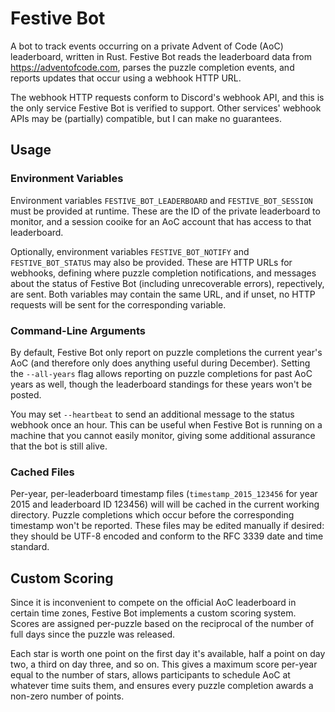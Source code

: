 # Festive Bot

A bot to track events occurring on a private Advent of Code (AoC) leaderboard, written in Rust.
Festive Bot reads the leaderboard data from https://adventofcode.com, parses the puzzle completion events, and reports updates that occur using a webhook HTTP URL.

The webhook HTTP requests conform to Discord's webhook API, and this is the only service Festive Bot is verified to support.
Other services' webhook APIs may be (partially) compatible, but I can make no guarantees.

## Usage

### Environment Variables

Environment variables `FESTIVE_BOT_LEADERBOARD` and `FESTIVE_BOT_SESSION` must be provided at runtime.
These are the ID of the private leaderboard to monitor, and a session cooike for an AoC account that has access to that leaderboard.

Optionally, environment variables `FESTIVE_BOT_NOTIFY` and `FESTIVE_BOT_STATUS` may also be provided.
These are HTTP URLs for webhooks, defining where puzzle completion notifications, and messages about the status of Festive Bot (including unrecoverable errors), repectively, are sent.
Both variables may contain the same URL, and if unset, no HTTP requests will be sent for the corresponding variable.

### Command-Line Arguments

By default, Festive Bot only report on puzzle completions the current year's AoC (and therefore only does anything useful during December).
Setting the `--all-years` flag allows reporting on puzzle completions for past AoC years as well, though the leaderboard standings for these years won't be posted.

You may set `--heartbeat` to send an additional message to the status webhook once an hour.
This can be useful when Festive Bot is running on a machine that you cannot easily monitor, giving some additional assurance that the bot is still alive.

### Cached Files

Per-year, per-leaderboard timestamp files (`timestamp_2015_123456` for year 2015 and leaderboard ID 123456) will will be cached in the current working directory.
Puzzle completions which occur before the corresponding timestamp won't be reported.
These files may be edited manually if desired: they should be UTF-8 encoded and conform to the RFC 3339 date and time standard.

## Custom Scoring

Since it is inconvenient to compete on the official AoC leaderboard in certain time zones, Festive Bot implements a custom scoring system.
Scores are assigned per-puzzle based on the reciprocal of the number of full days since the puzzle was released.

Each star is worth one point on the first day it's available, half a point on day two, a third on day three, and so on.
This gives a maximum score per-year equal to the number of stars, allows participants to schedule AoC at whatever time suits them, and ensures every puzzle completion awards a non-zero number of points.
